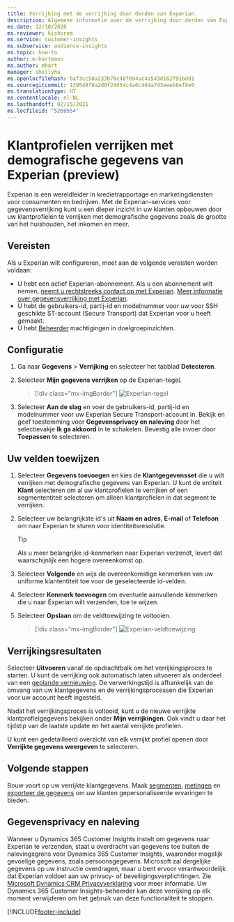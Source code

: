 ```yaml
---
title: Verrijking met de verrijking door derden van Experian
description: Algemene informatie over de verrijking door derden van Experian.
ms.date: 12/10/2020
ms.reviewer: kishorem
ms.service: customer-insights
ms.subservice: audience-insights
ms.topic: how-to
author: m-hartmann
ms.author: mhart
manager: shellyha
ms.openlocfilehash: baf3cc58a233b70c48fb94ac4a543d162f91bdd1
ms.sourcegitcommit: 139548f8a2d0f24d54c4a6c404a743eeeb8ef8e0
ms.translationtype: HT
ms.contentlocale: nl-NL
ms.lasthandoff: 02/15/2021
ms.locfileid: "5269554"
---
```

# <a name="enrich-customer-profiles-with-demographics-from-experian-preview"></a>Klantprofielen verrijken met demografische gegevens van Experian (preview)

Experian is een wereldleider in kredietrapportage en marketingdiensten voor consumenten en bedrijven. Met de Experian-services voor gegevensverrijking kunt u een dieper inzicht in uw klanten opbouwen door uw klantprofielen te verrijken met demografische gegevens zoals de grootte van het huishouden, het inkomen en meer.

## <a name="prerequisites"></a>Vereisten

Als u Experian wilt configureren, moet aan de volgende vereisten worden voldaan:

- U hebt een actief Experian-abonnement. Als u een abonnement wilt nemen, [neemt u rechtstreeks contact op met Experian](https://www.experian.com/marketing-services/contact). [Meer informatie over gegevensverrijking met Experian](https://www.experian.com/marketing-services/microsoft?cmpid=ems_web_mci_cdppage).
- U hebt de gebruikers-id, partij-id en modelnummer voor uw voor SSH geschikte ST-account (Secure Transport) dat Experian voor u heeft gemaakt.
- U hebt [Beheerder](permissions.md#administrator) machtigingen in doelgroepinzichten.

## <a name="configuration"></a>Configuratie

1. Ga naar **Gegevens** > **Verrijking** en selecteer het tabblad **Detecteren**.

1. Selecteer **Mijn gegevens verrijken** op de Experian-tegel.

   > [!div class="mx-imgBorder"]
   > ![Experian-tegel](media/experian-tile.png "Experian-tegel")

1. Selecteer **Aan de slag** en voer de gebruikers-id, partij-id en modelnummer voor uw Experian Secure Transport-account in. Bekijk en geef toestemming voor **Gegevensprivacy en naleving** door het selectievakje **Ik ga akkoord** in te schakelen. Bevestig alle invoer door **Toepassen** te selecteren.

## <a name="map-your-fields"></a>Uw velden toewijzen

1.  Selecteer **Gegevens toevoegen** en kies de **Klantgegevensset** die u wilt verrijken met demografische gegevens van Experian. U kunt de entiteit **Klant** selecteren om al uw klantprofielen te verrijken of een segmententiteit selecteren om alleen klantprofielen in dat segment te verrijken.

1. Selecteer uw belangrijkste id's uit **Naam en adres**​, **E-mail** of **Telefoon** om naar Experian te sturen voor identiteitsresolutie.

   > [!TIP]
   > Als u meer belangrijke id-kenmerken naar Experian verzendt, levert dat waarschijnlijk een hogere overeenkomst op.

1. Selecteer **Volgende** en wijs de overeenkomstige kenmerken van uw uniforme klantentiteit toe voor de geselecteerde id-velden.

1. Selecteer **Kenmerk toevoegen** om eventuele aanvullende kenmerken die u naar Experian wilt verzenden, toe te wijzen.

1.  Selecteer **Opslaan** om de veldtoewijzing te voltooien.

    > [!div class="mx-imgBorder"]
    > ![Experian-veldtoewijzing](media/experian-field-mapping.png "Experian-veldtoewijzing")

## <a name="enrichment-results"></a>Verrijkingsresultaten

Selecteer **Uitvoeren** vanaf de opdrachtbalk om het verrijkingsproces te starten. U kunt de verrijking ook automatisch laten uitvoeren als onderdeel van een [geplande vernieuwing](system.md#schedule-tab). De verwerkingstijd is afhankelijk van de omvang van uw klantgegevens en de verrijkingsprocessen die Experian voor uw account heeft ingesteld.

Nadat het verrijkingsproces is voltooid, kunt u de nieuwe verrijkte klantprofielgegevens bekijken onder **Mijn verrijkingen**. Ook vindt u daar het tijdstip van de laatste update en het aantal verrijkte profielen.

U kunt een gedetailleerd overzicht van elk verrijkt profiel openen door **Verrijkte gegevens weergeven** te selecteren.

## <a name="next-steps"></a>Volgende stappen

Bouw voort op uw verrijkte klantgegevens. Maak [segmenten](segments.md), [metingen](measures.md) en [exporteer de gegevens](export-destinations.md) om uw klanten gepersonaliseerde ervaringen te bieden.

## <a name="data-privacy-and-compliance"></a>Gegevensprivacy en naleving

Wanneer u Dynamics 365 Customer Insights instelt om gegevens naar Experian te verzenden, staat u overdracht van gegevens toe buiten de nalevingsgrens voor Dynamics 365 Customer Insights, waaronder mogelijk gevoelige gegevens, zoals persoonsgegevens. Microsoft zal dergelijke gegevens op uw instructie overdragen, maar u bent ervoor verantwoordelijk dat Experian voldoet aan uw privacy- of beveiligingsverplichtingen. Zie [Microsoft Dynamics CRM Privacyverklaring](https://go.microsoft.com/fwlink/?linkid=396732) voor meer informatie.
Uw Dynamics 365 Customer Insights-beheerder kan deze verrijking op elk moment verwijderen om het gebruik van deze functionaliteit te stoppen.


[!INCLUDE[footer-include](../includes/footer-banner.md)]